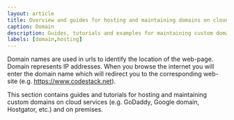 ```yaml
---
layout: article
title: Overview and guides for hosting and maintaining domains on cloud services and on premises
caption: Domain
description: Guides, tutorials and examples for maintaining custom domains on cloud services (e.g. GoDaddy, Google domain, Hostgator, etc.) and on premises
labels: [domain,hosting]
---
```

Domain names are used in urls to identify the location of the web-page. Domain represents IP addresses. When you browse the internet you will enter the domain name which will redirect you to the corresponding web-site (e.g. https://www.codestack.net).

This section contains guides and tutorials for hosting and maintaining custom domains on cloud services (e.g. GoDaddy, Google domain, Hostgator, etc.) and on premises.